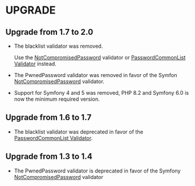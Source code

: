 UPGRADE
=======

## Upgrade from 1.7 to 2.0

* The blacklist validator was removed.

  Use the [NotCompromisedPassword](https://symfony.com/doc/current/reference/constraints/NotCompromisedPassword.html)
  validator or [PasswordCommonList Validator](https://github.com/rollerworks/password-common-list) instead.

* The PwnedPassword validator was removed in favor of the Symfon
  [NotCompromisedPassword](https://symfony.com/doc/current/reference/constraints/NotCompromisedPassword.html) validator.

* Support for Symfony 4 and 5 was removed, PHP 8.2 and Symfony 6.0 is now the minimum required version.

## Upgrade from 1.6 to 1.7

* The blacklist validator was deprecated in favor of the [PasswordCommonList Validator](https://github.com/rollerworks/password-common-list).

## Upgrade from 1.3 to 1.4

* The PwnedPassword validator is deprecated in favor of the Symfony [NotCompromisedPassword](https://symfony.com/doc/current/reference/constraints/NotCompromisedPassword.html) validator


